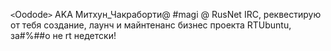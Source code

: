 `<`Oodode`>` AKA Митхун_Чакраборти@ #magi @ RusNet IRC, реквестирую от тебя создание, лаунч и майнтенанс бизнес проекта RTUbuntu, за#%#$%$#о не rt недетски!
